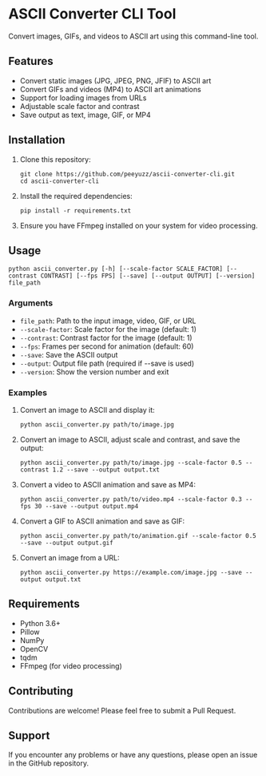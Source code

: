 # ASCII Converter CLI Tool

Convert images, GIFs, and videos to ASCII art using this command-line tool.

## Features

- Convert static images (JPG, JPEG, PNG, JFIF) to ASCII art
- Convert GIFs and videos (MP4) to ASCII art animations
- Support for loading images from URLs
- Adjustable scale factor and contrast
- Save output as text, image, GIF, or MP4

## Installation

1. Clone this repository:
   ```
   git clone https://github.com/peeyuzz/ascii-converter-cli.git
   cd ascii-converter-cli
   ```

2. Install the required dependencies:
   ```
   pip install -r requirements.txt
   ```

3. Ensure you have FFmpeg installed on your system for video processing.

## Usage

```
python ascii_converter.py [-h] [--scale-factor SCALE_FACTOR] [--contrast CONTRAST] [--fps FPS] [--save] [--output OUTPUT] [--version] file_path
```

### Arguments

- `file_path`: Path to the input image, video, GIF, or URL
- `--scale-factor`: Scale factor for the image (default: 1)
- `--contrast`: Contrast factor for the image (default: 1)
- `--fps`: Frames per second for animation (default: 60)
- `--save`: Save the ASCII output
- `--output`: Output file path (required if --save is used)
- `--version`: Show the version number and exit

### Examples

1. Convert an image to ASCII and display it:
   ```
   python ascii_converter.py path/to/image.jpg
   ```

2. Convert an image to ASCII, adjust scale and contrast, and save the output:
   ```
   python ascii_converter.py path/to/image.jpg --scale-factor 0.5 --contrast 1.2 --save --output output.txt
   ```

3. Convert a video to ASCII animation and save as MP4:
   ```
   python ascii_converter.py path/to/video.mp4 --scale-factor 0.3 --fps 30 --save --output output.mp4
   ```

4. Convert a GIF to ASCII animation and save as GIF:
   ```
   python ascii_converter.py path/to/animation.gif --scale-factor 0.5 --save --output output.gif
   ```

5. Convert an image from a URL:
   ```
   python ascii_converter.py https://example.com/image.jpg --save --output output.txt
   ```

## Requirements

- Python 3.6+
- Pillow
- NumPy
- OpenCV
- tqdm
- FFmpeg (for video processing)

## Contributing

Contributions are welcome! Please feel free to submit a Pull Request.

## Support

If you encounter any problems or have any questions, please open an issue in the GitHub repository.